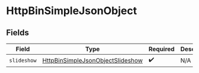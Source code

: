 # HttpBinSimpleJsonObject


## Fields

| Field                                                                                       | Type                                                                                        | Required                                                                                    | Description                                                                                 |
| ------------------------------------------------------------------------------------------- | ------------------------------------------------------------------------------------------- | ------------------------------------------------------------------------------------------- | ------------------------------------------------------------------------------------------- |
| `slideshow`                                                                                 | [HttpBinSimpleJsonObjectSlideshow](../../models/shared/httpbinsimplejsonobjectslideshow.md) | :heavy_check_mark:                                                                          | N/A                                                                                         |
